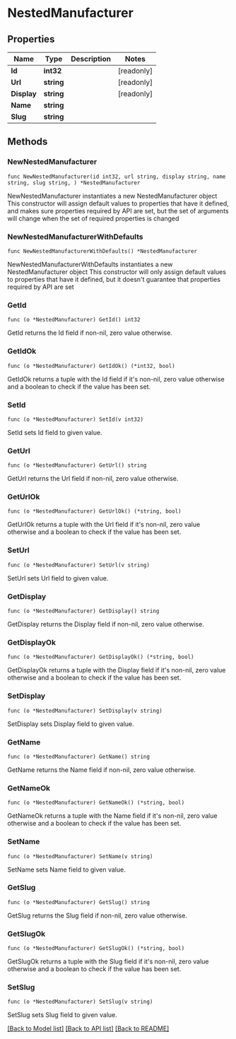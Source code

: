 # NestedManufacturer

## Properties

Name | Type | Description | Notes
------------ | ------------- | ------------- | -------------
**Id** | **int32** |  | [readonly] 
**Url** | **string** |  | [readonly] 
**Display** | **string** |  | [readonly] 
**Name** | **string** |  | 
**Slug** | **string** |  | 

## Methods

### NewNestedManufacturer

`func NewNestedManufacturer(id int32, url string, display string, name string, slug string, ) *NestedManufacturer`

NewNestedManufacturer instantiates a new NestedManufacturer object
This constructor will assign default values to properties that have it defined,
and makes sure properties required by API are set, but the set of arguments
will change when the set of required properties is changed

### NewNestedManufacturerWithDefaults

`func NewNestedManufacturerWithDefaults() *NestedManufacturer`

NewNestedManufacturerWithDefaults instantiates a new NestedManufacturer object
This constructor will only assign default values to properties that have it defined,
but it doesn't guarantee that properties required by API are set

### GetId

`func (o *NestedManufacturer) GetId() int32`

GetId returns the Id field if non-nil, zero value otherwise.

### GetIdOk

`func (o *NestedManufacturer) GetIdOk() (*int32, bool)`

GetIdOk returns a tuple with the Id field if it's non-nil, zero value otherwise
and a boolean to check if the value has been set.

### SetId

`func (o *NestedManufacturer) SetId(v int32)`

SetId sets Id field to given value.


### GetUrl

`func (o *NestedManufacturer) GetUrl() string`

GetUrl returns the Url field if non-nil, zero value otherwise.

### GetUrlOk

`func (o *NestedManufacturer) GetUrlOk() (*string, bool)`

GetUrlOk returns a tuple with the Url field if it's non-nil, zero value otherwise
and a boolean to check if the value has been set.

### SetUrl

`func (o *NestedManufacturer) SetUrl(v string)`

SetUrl sets Url field to given value.


### GetDisplay

`func (o *NestedManufacturer) GetDisplay() string`

GetDisplay returns the Display field if non-nil, zero value otherwise.

### GetDisplayOk

`func (o *NestedManufacturer) GetDisplayOk() (*string, bool)`

GetDisplayOk returns a tuple with the Display field if it's non-nil, zero value otherwise
and a boolean to check if the value has been set.

### SetDisplay

`func (o *NestedManufacturer) SetDisplay(v string)`

SetDisplay sets Display field to given value.


### GetName

`func (o *NestedManufacturer) GetName() string`

GetName returns the Name field if non-nil, zero value otherwise.

### GetNameOk

`func (o *NestedManufacturer) GetNameOk() (*string, bool)`

GetNameOk returns a tuple with the Name field if it's non-nil, zero value otherwise
and a boolean to check if the value has been set.

### SetName

`func (o *NestedManufacturer) SetName(v string)`

SetName sets Name field to given value.


### GetSlug

`func (o *NestedManufacturer) GetSlug() string`

GetSlug returns the Slug field if non-nil, zero value otherwise.

### GetSlugOk

`func (o *NestedManufacturer) GetSlugOk() (*string, bool)`

GetSlugOk returns a tuple with the Slug field if it's non-nil, zero value otherwise
and a boolean to check if the value has been set.

### SetSlug

`func (o *NestedManufacturer) SetSlug(v string)`

SetSlug sets Slug field to given value.



[[Back to Model list]](../README.md#documentation-for-models) [[Back to API list]](../README.md#documentation-for-api-endpoints) [[Back to README]](../README.md)


